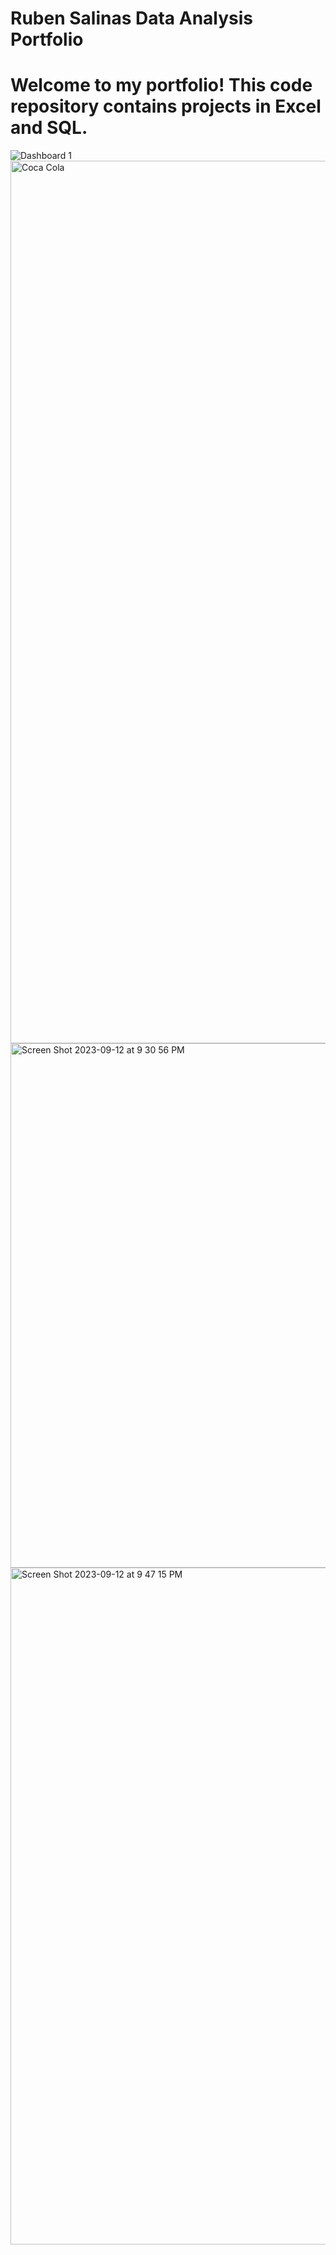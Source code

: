 # Ruben Salinas Data Analysis Portfolio
# Welcome to my portfolio! This code repository contains projects in Excel and SQL.
![Dashboard 1](https://github.com/Ruben0002/SQL/assets/98443597/9ff7d85c-139f-483b-acf0-862c32ff4bf6)
<img width="1412" alt="Coca Cola" src="https://github.com/Ruben0002/SQL/assets/98443597/06d1a16b-3727-4bab-a129-4d681a59ea50">
<img width="839" alt="Screen Shot 2023-09-12 at 9 30 56 PM" src="https://github.com/Ruben0002/SQL/assets/98443597/058a7722-b615-402e-afb8-530ad8855bd8">
<img width="1083" alt="Screen Shot 2023-09-12 at 9 47 15 PM" src="https://github.com/Ruben0002/SQL/assets/98443597/49978290-bb9a-4fca-8511-e71490aec400">
